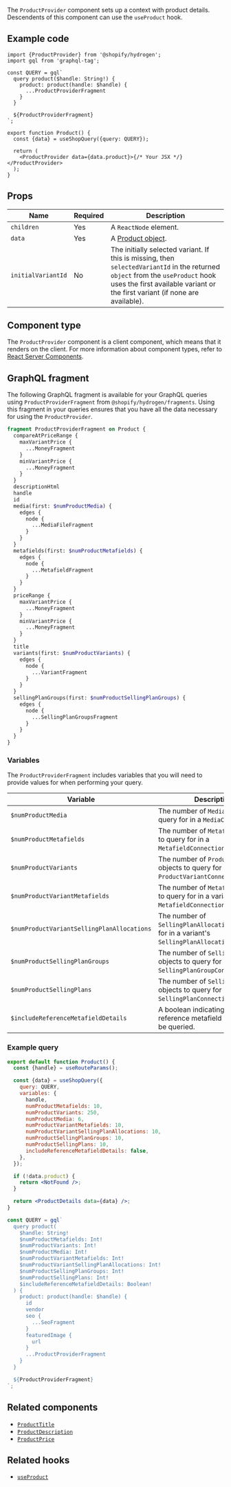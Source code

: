 <!-- This file is generated from source code in the Shopify/hydrogen repo. Edit the files in /packages/hydrogen/src/components/ProductProvider and run 'yarn generate-docs' at the root of this repo. For more information, refer to https://github.com/Shopify/shopify-dev/blob/main/content/internal/operations/hydrogen-reference-docs.md. -->

The `ProductProvider` component sets up a context with product details. Descendents of
this component can use the `useProduct` hook.

## Example code

```tsx
import {ProductProvider} from '@shopify/hydrogen';
import gql from 'graphql-tag';

const QUERY = gql`
  query product($handle: String!) {
    product: product(handle: $handle) {
      ...ProductProviderFragment
    }
  }

  ${ProductProviderFragment}
`;

export function Product() {
  const {data} = useShopQuery({query: QUERY});

  return (
    <ProductProvider data={data.product}>{/* Your JSX */}</ProductProvider>
  );
}
```

## Props

| Name               | Required | Description                                                                                                                                                                                                     |
| ------------------ | -------- | --------------------------------------------------------------------------------------------------------------------------------------------------------------------------------------------------------------- |
| `children`         | Yes      | A `ReactNode` element.                                                                                                                                                                                          |
| `data`             | Yes      | A [Product object](/api/storefront/reference/products/product).                                                                                                                                                 |
| `initialVariantId` | No       | The initially selected variant. If this is missing, then `selectedVariantId` in the returned `object` from the `useProduct` hook uses the first available variant or the first variant (if none are available). |

## Component type

The `ProductProvider` component is a client component, which means that it renders on the client. For more information about component types, refer to [React Server Components](/custom-storefronts/hydrogen/framework/react-server-components).

## GraphQL fragment

The following GraphQL fragment is available for your GraphQL queries using `ProductProviderFragment` from `@shopify/hydrogen/fragments`. Using this fragment in your queries ensures that you have all the data necessary for using the `ProductProvider`.

```graphql
fragment ProductProviderFragment on Product {
  compareAtPriceRange {
    maxVariantPrice {
      ...MoneyFragment
    }
    minVariantPrice {
      ...MoneyFragment
    }
  }
  descriptionHtml
  handle
  id
  media(first: $numProductMedia) {
    edges {
      node {
        ...MediaFileFragment
      }
    }
  }
  metafields(first: $numProductMetafields) {
    edges {
      node {
        ...MetafieldFragment
      }
    }
  }
  priceRange {
    maxVariantPrice {
      ...MoneyFragment
    }
    minVariantPrice {
      ...MoneyFragment
    }
  }
  title
  variants(first: $numProductVariants) {
    edges {
      node {
        ...VariantFragment
      }
    }
  }
  sellingPlanGroups(first: $numProductSellingPlanGroups) {
    edges {
      node {
        ...SellingPlanGroupsFragment
      }
    }
  }
}
```

### Variables

The `ProductProviderFragment` includes variables that you will need to provide values for when performing your query.

| Variable                                   | Description                                                                                           |
| ------------------------------------------ | ----------------------------------------------------------------------------------------------------- |
| `$numProductMedia`                         | The number of `Media` objects to query for in a `MediaConnection`.                                    |
| `$numProductMetafields`                    | The number of `Metafields` objects to query for in a `MetafieldConnection`.                           |
| `$numProductVariants`                      | The number of `ProductVariant` objects to query for in a `ProductVariantConnection`.                  |
| `$numProductVariantMetafields`             | The number of `Metafield` objects to query for in a variant's `MetafieldConnection`.                  |
| `$numProductVariantSellingPlanAllocations` | The number of `SellingPlanAllocations` to query for in a variant's `SellingPlanAllocationConnection`. |
| `$numProductSellingPlanGroups`             | The number of `SellingPlanGroups` objects to query for in a `SellingPlanGroupConnection`.             |
| `$numProductSellingPlans`                  | The number of `SellingPlan` objects to query for in a `SellingPlanConnection`.                        |
| `$includeReferenceMetafieldDetails`        | A boolean indicating if the reference metafield details should be queried.                            |

### Example query

```jsx
export default function Product() {
  const {handle} = useRouteParams();

  const {data} = useShopQuery({
    query: QUERY,
    variables: {
      handle,
      numProductMetafields: 10,
      numProductVariants: 250,
      numProductMedia: 6,
      numProductVariantMetafields: 10,
      numProductVariantSellingPlanAllocations: 10,
      numProductSellingPlanGroups: 10,
      numProductSellingPlans: 10,
      includeReferenceMetafieldDetails: false,
    },
  });

  if (!data.product) {
    return <NotFound />;
  }

  return <ProductDetails data={data} />;
}

const QUERY = gql`
  query product(
    $handle: String!
    $numProductMetafields: Int!
    $numProductVariants: Int!
    $numProductMedia: Int!
    $numProductVariantMetafields: Int!
    $numProductVariantSellingPlanAllocations: Int!
    $numProductSellingPlanGroups: Int!
    $numProductSellingPlans: Int!
    $includeReferenceMetafieldDetails: Boolean!
  ) {
    product: product(handle: $handle) {
      id
      vendor
      seo {
        ...SeoFragment
      }
      featuredImage {
        url
      }
      ...ProductProviderFragment
    }
  }

  ${ProductProviderFragment}
`;
```

## Related components

- [`ProductTitle`](/api/hydrogen/components/product-variant/producttitle)
- [`ProductDescription`](/api/hydrogen/components/product-variant/productdescription)
- [`ProductPrice`](/api/hydrogen/components/product-variant/productprice)

## Related hooks

- [`useProduct`](/api/hydrogen/hooks/product-variant/useproduct)
